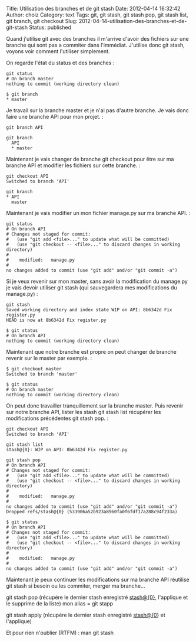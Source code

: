 Title: Utilisation des branches et de git stash
Date: 2012-04-14 16:32:42
Author: choiz
Category: text
Tags: git, git stash, git stash pop, git stash list, git branch, git checkout
Slug: 2012-04-14-utilisation-des-branches-et-de-git-stash
Status: published

Quand j'utilise git avec des branches il m'arrive d'avoir des fichiers
sur une branche qui sont pas a commiter dans l'immédiat. J'utilise donc
git stash, voyons voir comment l'utiliser simplement.

On regarde l'état du status et des branches :

    git status
    # On branch master
    nothing to commit (working directory clean)

    $ git branch
    * master

Je travail sur la branche master et je n'ai pas d'autre branche. Je vais
donc faire une branche API pour mon projet. :

    git branch API

    git branch
      API
      * master

Maintenant je vais changer de branche git checkout pour être sur ma
branche API et modifier les fichiers sur cette branche. :

    git checkout API
    Switched to branch 'API'

    git branch
    * API
      master

Maintenant je vais modifier un mon fichier manage.py sur ma branche API.
:

    git status
    # On branch API
    # Changes not staged for commit:
    #   (use "git add <file>..." to update what will be committed)
    #   (use "git checkout -- <file>..." to discard changes in working directory)
    #
    #    modified:   manage.py
    #
    no changes added to commit (use "git add" and/or "git commit -a")

Si je veux revenir sur mon master, sans avoir la modification du
manage.py je vais devoir utiliser git stash (qui sauvegardera mes
modifications du manage.py) :

    git stash
    Saved working directory and index state WIP on API: 8b6342d Fix register.py
    HEAD is now at 8b6342d Fix register.py

    $ git status
    # On branch API
    nothing to commit (working directory clean)

Maintenant que notre branche est propre on peut changer de branche
revenir sur le master par exemple. :

    $ git checkout master
    Switched to branch 'master'

    $ git status
    # On branch master
    nothing to commit (working directory clean)

On peut donc travailler tranquillement sur la branche master. Puis
revenir sur notre branche API, lister les stash git stash list récupérer
les modifications précédentes git stash pop. :

    git checkout API
    Switched to branch 'API'

    git stash list
    stash@{0}: WIP on API: 8b6342d Fix register.py

    git stash pop
    # On branch API
    # Changes not staged for commit:
    #   (use "git add <file>..." to update what will be committed)
    #   (use "git checkout -- <file>..." to discard changes in working directory)
    #
    #    modified:   manage.py
    #
    no changes added to commit (use "git add" and/or "git commit -a")
    Dropped refs/stash@{0} (533906a52b923a8960fa0f6fdf17a288c94f233a)

    $ git status
    # On branch API
    # Changes not staged for commit:
    #   (use "git add <file>..." to update what will be committed)
    #   (use "git checkout -- <file>..." to discard changes in working directory)
    #
    #    modified:   manage.py
    #
    no changes added to commit (use "git add" and/or "git commit -a")

Maintenant je peux continuer les modifications sur ma branche API
réutilise git stash si besoin ou les commiter, merger ma branche…

git stash pop (récupére le dernier stash enregistré
[stash@{0}](mailto:stash@{0}), l'applique et le supprime de la liste)
mon alias = git stapp

git stash apply (récupére le dernier stash enregistré
[stash@{0](mailto:stash@{0)} et l'applique)

Et pour rien n'oublier (RTFM) : man git stash
